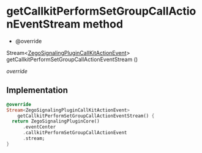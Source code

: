 


# getCallkitPerformSetGroupCallActionEventStream method







- @override

Stream&lt;[ZegoSignalingPluginCallKitActionEvent](../../zego_uikit_prebuilt_live_audio_room/ZegoSignalingPluginCallKitActionEvent-class.md)> getCallkitPerformSetGroupCallActionEventStream
()

_<span class="feature">override</span>_






## Implementation

```dart
@override
Stream<ZegoSignalingPluginCallKitActionEvent>
    getCallkitPerformSetGroupCallActionEventStream() {
  return ZegoSignalingPluginCore()
      .eventCenter
      .callkitPerformSetGroupCallActionEvent
      .stream;
}
```







